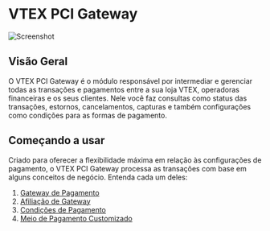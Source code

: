 # VTEX PCI Gateway

![Screenshot](screenshot-mac-iphone.png)

## Visão Geral

O VTEX PCI Gateway é o módulo responsável por intermediar e gerenciar todas as transações e pagamentos entre a sua loja VTEX, operadoras financeiras e os seus clientes. Nele você faz consultas como status das transações, estornos, cancelamentos, capturas e também configurações como condições para as formas de pagamento.

## Começando a usar

Criado para oferecer a flexibilidade máxima em relação às configurações de pagamento, o VTEX PCI Gateway processa as transações com base em alguns conceitos de negócio. Entenda cada um deles:

1. [Gateway de Pagamento](gateway-de-pagamento)
2. [Afiliação de Gateway](afiliacao-de-gateway)
3. [Condições de Pagamento](condicoes-de-pagamento)
4. [Meio de Pagamento Customizado](meio-de-pagamento-customizado)
